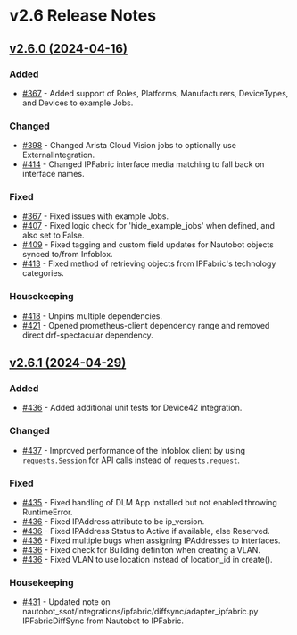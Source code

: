 
# v2.6 Release Notes

## [v2.6.0 (2024-04-16)](https://github.com/nautobot/nautobot-app-ssot/releases/tag/v2.6.0)

### Added

- [#367](https://github.com/nautobot/nautobot-app-ssot/issues/367) - Added support of Roles, Platforms, Manufacturers, DeviceTypes, and Devices to example Jobs.

### Changed

- [#398](https://github.com/nautobot/nautobot-app-ssot/issues/398) - Changed Arista Cloud Vision jobs to optionally use ExternalIntegration.
- [#414](https://github.com/nautobot/nautobot-app-ssot/issues/414) - Changed IPFabric interface media matching to fall back on interface names.

### Fixed

- [#367](https://github.com/nautobot/nautobot-app-ssot/issues/367) - Fixed issues with example Jobs.
- [#407](https://github.com/nautobot/nautobot-app-ssot/issues/407) - Fixed logic check for 'hide_example_jobs' when defined, and also set to False.
- [#409](https://github.com/nautobot/nautobot-app-ssot/issues/409) - Fixed tagging and custom field updates for Nautobot objects synced to/from Infoblox.
- [#413](https://github.com/nautobot/nautobot-app-ssot/issues/413) - Fixed method of retrieving objects from IPFabric's technology categories.

### Housekeeping

- [#418](https://github.com/nautobot/nautobot-app-ssot/issues/418) - Unpins multiple dependencies.
- [#421](https://github.com/nautobot/nautobot-app-ssot/issues/421) - Opened prometheus-client dependency range and removed direct drf-spectacular dependency.

## [v2.6.1 (2024-04-29)](https://github.com/nautobot/nautobot-app-ssot/releases/tag/v2.6.1)

### Added

- [#436](https://github.com/nautobot/nautobot-app-ssot/issues/436) - Added additional unit tests for Device42 integration.

### Changed

- [#437](https://github.com/nautobot/nautobot-app-ssot/issues/437) - Improved performance of the Infoblox client by using `requests.Session` for API calls instead of `requests.request`.

### Fixed

- [#435](https://github.com/nautobot/nautobot-app-ssot/issues/435) - Fixed handling of DLM App installed but not enabled throwing RuntimeError.
- [#436](https://github.com/nautobot/nautobot-app-ssot/issues/436) - Fixed IPAddress attribute to be ip_version.
- [#436](https://github.com/nautobot/nautobot-app-ssot/issues/436) - Fixed IPAddress Status to Active if available, else Reserved.
- [#436](https://github.com/nautobot/nautobot-app-ssot/issues/436) - Fixed multiple bugs when assigning IPAddresses to Interfaces.
- [#436](https://github.com/nautobot/nautobot-app-ssot/issues/436) - Fixed check for Building definiton when creating a VLAN.
- [#436](https://github.com/nautobot/nautobot-app-ssot/issues/436) - Fixed VLAN to use location instead of location_id in create().

### Housekeeping

- [#431](https://github.com/nautobot/nautobot-app-ssot/issues/431) - Updated note on nautobot_ssot/integrations/ipfabric/diffsync/adapter_ipfabric.py IPFabricDiffSync from Nautobot to IPFabric.
